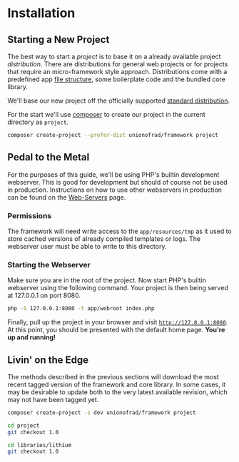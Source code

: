 # Installation

## Starting a New Project

The best way to start a *project* is to base it on a already available project *distribution*. There are distributions for general web projects or for projects that require an micro-framework style approach.
Distributions come with a predefined app [file structure](../architecture/file-structure.md), some boilerplate code and the bundled core library.

We'll base our new project off the officially supported [standard distribution](https://github.com/UnionOfRAD/framework).

For the start we'll use [composer](https://getcomposer.org/) to create our project in
the current directory as `project`.

```bash
composer create-project --prefer-dist unionofrad/framework project
```

## Pedal to the Metal

For the purposes of this guide, we'll be using PHP's builtin development webserver. This is good for development but should of course not be used in production. Instructions on how to use other
webservers in production can be found on the [Web-Servers](web-servers) page.

### Permissions

The framework will need write access to the `app/resources/tmp` as it used to store cached versions of
already compiled templates or logs. The webserver user must be able to write to this directory.

### Starting the Webserver

Make sure you are in the root of the project. Now start PHP's builtin webserver using the following command. Your project is then being served at 127.0.0.1 on port 8080.

```bash
php -S 127.0.0.1:8080 -t app/webroot index.php
```

Finally, pull up the project in your browser and visit [`http://127.0.0.1:8080`](http://127.0.0.1:8080).
At this point, you should be presented with the default home page. **You're up and running!**


## Livin' on the Edge

The methods described in the previous sections will download the most recent tagged version of
the framework and core library. In some cases, it may be desirable to update both to the very
latest available revision, which may not have been tagged yet.

```bash
composer create-project -s dev unionofrad/framework project

cd project
git checkout 1.0

cd libraries/lithium
git checkout 1.0
```

